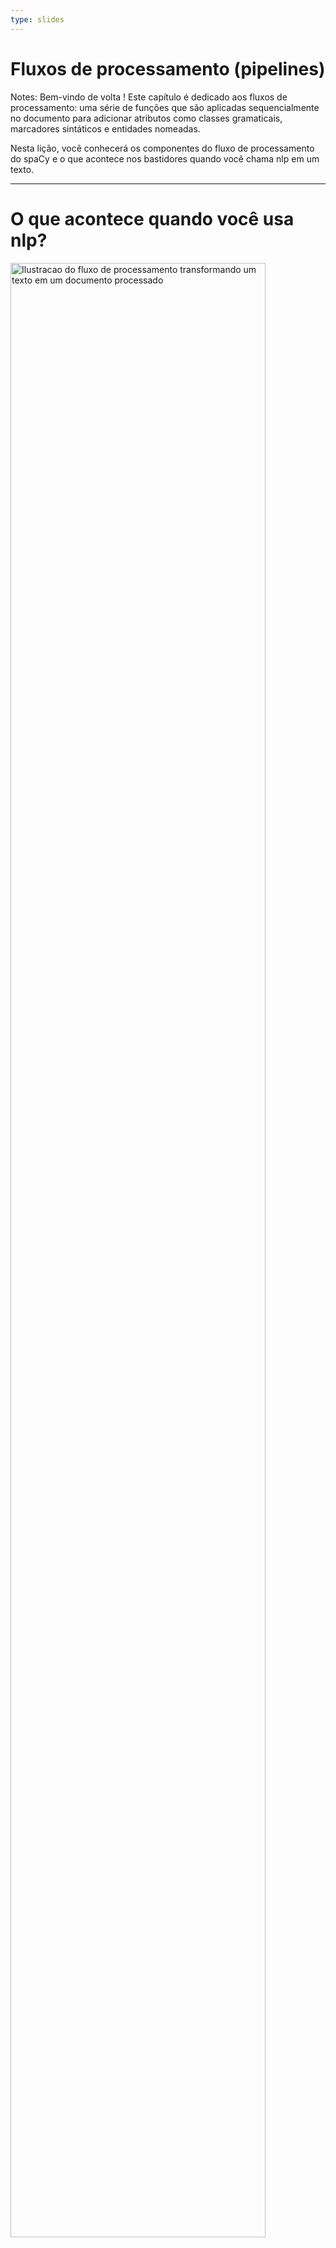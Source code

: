 ```yaml
---
type: slides
---
```


# Fluxos de processamento (pipelines)

Notes: Bem-vindo de volta ! Este capítulo é dedicado aos fluxos de processamento:
uma série de funções que são aplicadas sequencialmente no documento para
adicionar atributos como classes gramaticais,  marcadores sintáticos e
entidades nomeadas.

Nesta lição, você conhecerá os componentes do fluxo de processamento do spaCy
e o que acontece nos bastidores quando você chama nlp em um texto.

---

# O que acontece quando você usa nlp?

<img src="/pipeline.png" alt="Ilustracao do fluxo de processamento transformando um texto em um documento processado" width="90%" />

```python
doc = nlp("This is a sentence.")
```

Notes: Você já viu esse comando diversas vezes: passar um texto como 
argumento para o objeto `nlp` e receber um objeto `Doc`.

Mas o que o objeto `nlp` _de fato_ faz?

Inicialmente o toquenizador (tokenizer) é aplicado ao texto e ele é transformado em um 
objeto `Doc`. Em seguida, uma série de componentes são aplicados sequencialmente
no objeto `Doc`: o tagueador (tagger), o analisador (parser) e o identificador de 
entidades. Por fim, o documento processado é retornado, e você poderá trabalhar com 
ele.

---

# Componentes padrão do fluxo de processamento 

| Name        | Description                                              | Creates                                                   |
| ----------- | :------------------------------------------------------- | :-------------------------------------------------------- |
| **tagger**  | Tagueador de classses gramaticais (part-of-speech tagger)| `Token.tag`, `Token.pos`                                  |
| **parser**  | Analisador sintático (dependency parser)                 | `Token.dep`, `Token.head`, `Doc.sents`, `Doc.noun_chunks` |
| **ner**     | Identificador de entidades (named entity recognizer)     | `Doc.ents`, `Token.ent_iob`, `Token.ent_type`             |
| **textcat** | Classificador de texto (text classifier)                 | `Doc.cats`                                                |

Notes: Como padrão, o spaCy tem os seguintes componentes no fluxo de processamento:

O tagueador de classes gramaticais cria os atributos `token.tag` e `token.pos`.

O analisador sintático cria os atributos `token.dep` e `token.head` e também
é responsável por identificar sentenças e frases nominais, também conhecidas
como "pedaços de substantivos" (noun chunks).

O identificador de entidades adiciona entidades ao atributo `doc.ents`. Ele
também define o atributo de tipo de entidade aos tokens que indica se
um token é parte de uma entidade ou não.

E por último, o classificador de textos define os marcadores de categoria que
se aplicam ao texto como um todo, adicionando essa informação ao atributo `doc.cats`.

Devido ao fato que as categorias de texto são bastante específicas, o 
classificador de texto não está incluso como padrão em nenhum dos modelos 
pré-treinados. Mas você pode utilizá-lo em seu projeto.

---

# Nos bastidores

<img src="/package_meta.png" alt="Ilustracao de um pacote com nome en_core_web_sm, arquivos e pastas e metadados meta.json" />

- O Fluxo de processamento ocorre sequencialmente conforme definido no `meta.json` do modelo 
- Os componentes padrão usam dados binários para fazer as previsões

Notes: Todos os modelos que você pode importar no spaCy incluem vários arquivos,
dentre eles um `meta.json`.

O arquivo meta define o idioma e o fluxo de processamento. Ele indica quais componentes
precisam ser instanciados pelo spaCy.

Os componentes internos que fazem as previsões necessitam de dados binários. Esses
dados estão inclusos no pacote do modelo e são carregados nos componentes quando
você carrega o modelo.

---

# Atributos do fluxo de processamento

- `nlp.pipe_names`: lista dos nomes dos componentes

```python
print(nlp.pipe_names)
```

```out
['tagger', 'parser', 'ner']
```

- `nlp.pipeline`: lista de tuplas `(name, component)`

```python
print(nlp.pipeline)
```

```out
[('tagger', <spacy.pipeline.Tagger>),
 ('parser', <spacy.pipeline.DependencyParser>),
 ('ner', <spacy.pipeline.EntityRecognizer>)]
```

Notes: Para conferir os nomes dos componentes do fluxo de processamento
presentes no objeto atual, você pode usar o atributo `nlp.pipe_names`.

Para obter uma lista de tuplas com o nome do componente e sua função,
você pode usar o atributo `nlp.pipeline`.

A função de um componente é a função que é aplicada ao documento
para processá-lo e definir alguns atributos, como por exemplo, classe 
gramatical, marcadores sintáticos e de entidades.

---

# Vamos praticar!

Notes: Vamos agora dar uma olhada em alguns fluxos de processamento do spaCy !

